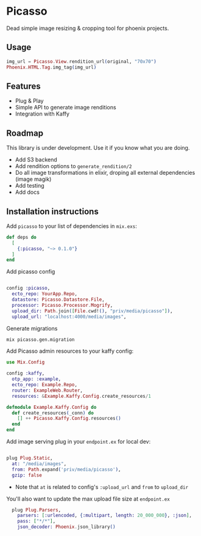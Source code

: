 # Picasso

Dead simple image resizing & cropping tool for phoenix projects.

## Usage

```elixir
img_url = Picasso.View.rendition_url(original, "70x70")
Phoenix.HTML.Tag.img_tag(img_url)
```

## Features

* Plug & Play
* Simple API to generate image renditions
* Integration with Kaffy

## Roadmap

This library is under development. Use it if you know what you are doing.

* Add S3 backend
* Add rendition options to `generate_rendition/2`
* Do all image transformations in elixir, droping all external dependencies (image magik)
* Add testing
* Add docs

## Installation instructions

Add `picasso` to your list of dependencies in `mix.exs`:

```elixir
def deps do
  [
    {:picasso, "~> 0.1.0"}
  ]
end
```

Add picasso config

```elixir

config :picasso,
  ecto_repo: YourApp.Repo,
  datastore: Picasso.Datastore.File,
  processor: Picasso.Processor.Mogrify,
  upload_dir: Path.join([File.cwd!(), "priv/media/picasso"]),
  upload_url: "localhost:4000/media/images",

```

Generate migrations

```bash
mix picasso.gen.migration
```


Add Picasso admin resources to your kaffy config:

```elixir
use Mix.Config

config :kaffy,
  otp_app: :example,
  ecto_repo: Example.Repo,
  router: ExampleWeb.Router,
  resources: &Example.Kaffy.Config.create_resources/1

defmodule Example.Kaffy.Config do
  def create_resources(_conn) do
    [] ++ Picasso.Kaffy.Config.resources()
  end
end
```

Add image serving plug in your `endpoint.ex` for local dev:

```elixir

plug Plug.Static,
  at: "/media/images",
  from: Path.expand('priv/media/picasso'),
  gzip: false

```

* Note that `at` is related to config's `:upload_url` and `from` to `upload_dir`


You'll also want to update the max upload file size at `endpoint.ex`


```elixir
  plug Plug.Parsers,
    parsers: [:urlencoded, {:multipart, length: 20_000_000}, :json],
    pass: ["*/*"],
    json_decoder: Phoenix.json_library()
```